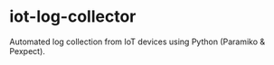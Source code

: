 # iot-log-collector
Automated log collection from IoT devices using Python (Paramiko &amp; Pexpect).
